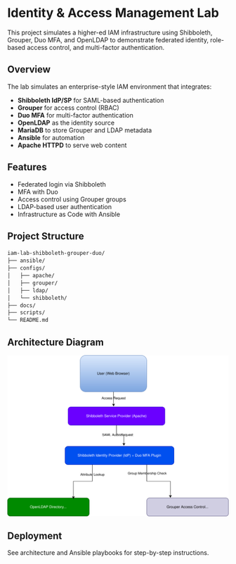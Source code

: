 # Identity & Access Management Lab

This project simulates a higher-ed IAM infrastructure using Shibboleth, Grouper, Duo MFA, and OpenLDAP to demonstrate federated identity, role-based access control, and multi-factor authentication.

## Overview

The lab simulates an enterprise-style IAM environment that integrates:
- **Shibboleth IdP/SP** for SAML-based authentication
- **Grouper** for access control (RBAC)
- **Duo MFA** for multi-factor authentication
- **OpenLDAP** as the identity source
- **MariaDB** to store Grouper and LDAP metadata
- **Ansible** for automation
- **Apache HTTPD** to serve web content

## Features
- Federated login via Shibboleth
- MFA with Duo
- Access control using Grouper groups
- LDAP-based user authentication
- Infrastructure as Code with Ansible

## Project Structure
```bash
iam-lab-shibboleth-grouper-duo/
├── ansible/
├── configs/
│   ├── apache/
│   ├── grouper/
│   ├── ldap/
│   └── shibboleth/
├── docs/
├── scripts/
└── README.md
```

## Architecture Diagram

![RichTech IAM Architecture](docs/richtech-iam-architecture.drawio.svg)

## Deployment
See architecture and Ansible playbooks for step-by-step instructions.
